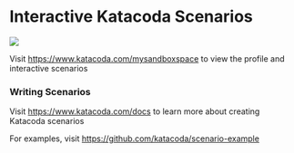 # Interactive Katacoda Scenarios

[![](http://shields.katacoda.com/katacoda/mysandboxspace/count.svg)](https://www.katacoda.com/mysandboxspace "Get your profile on Katacoda.com")

Visit https://www.katacoda.com/mysandboxspace to view the profile and interactive scenarios

### Writing Scenarios
Visit https://www.katacoda.com/docs to learn more about creating Katacoda scenarios

For examples, visit https://github.com/katacoda/scenario-example
